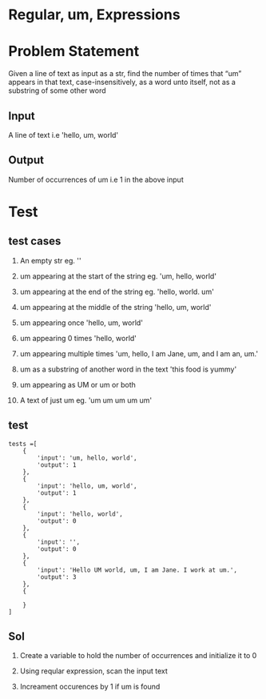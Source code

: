 # Regular, um, Expressions # 

# Problem Statement #

Given a line of text as input as a str, find the number of times that “um” appears in that text, case-insensitively, as a word unto itself, not as a substring of some other word

## Input ##

A line of text i.e 'hello, um, world'

## Output ##

Number of occurrences of um i.e 1 in the above input


# Test #

## test cases ##

1. An empty str eg. ''

2. um appearing at the start of the string eg. 'um, hello, world'

3. um appearing at the end of the string eg.  'hello, world. um'

4. um appearing at the middle of the string 'hello, um, world'

5. um appearing once 'hello, um, world'

6. um appearing 0 times 'hello, world'

7. um appearing multiple times 'um, hello, I am Jane, um, and I am an, um.'

8. um as a substring of another word in the text 'this food is yummy'

9. um appearing as UM or um or both

10. A text of just um eg. 'um um um um um'


##  test ##

    tests =[
        {
            'input': 'um, hello, world',
            'output': 1
        },
        {
            'input': 'hello, um, world',
            'output': 1
        },
        {
            'input': 'hello, world',
            'output': 0
        },
        {
            'input': '',
            'output': 0
        },
        {
            'input': 'Hello UM world, um, I am Jane. I work at um.',
            'output': 3
        },
        {
            
        }
    ]

## Sol ##

1. Create a variable to hold the number of occurrences and initialize it to 0

2. Using reqular expression, scan the input text

3. Increament occurences by 1 if um is found


